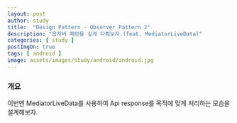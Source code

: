 ```yaml
---
layout: post
author: study
title:  "Design Pattern - Observer Pattern 2"
description: "옵저버 패턴을 깊게 다뤄보자.(feat. MediatorLiveData)"
categories: [ study ]
postImgOn: true
tags: [ android ]
image: assets/images/study/android/android.jpg
---
```



### 개요

이번엔 MediatorLiveData를 사용하여 Api response를 목적에 맞게 처리하는 모습을 설계해보자.